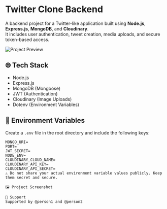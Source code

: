 # Twitter Clone Backend

A backend project for a Twitter-like application built using **Node.js**, **Express.js**, **MongoDB**, and **Cloudinary**.  
It includes user authentication, tweet creation, media uploads, and secure token-based access.

![Project Preview](./screenshot.jpg)

## 🌐 Tech Stack

- Node.js  
- Express.js  
- MongoDB (Mongoose)  
- JWT (Authentication)  
- Cloudinary (Image Uploads)  
- Dotenv (Environment Variables)

## 🔐 Environment Variables

Create a `.env` file in the root directory and include the following keys:

```env
MONGO_URI=
PORT=
JWT_SECRET=
NODE_ENV=
CLOUDINARY_CLOUD_NAME=
CLOUDINARY_API_KEY=
CLOUDINARY_API_SECRET=
⚠️ Do not share your actual environment variable values publicly. Keep them secret and secure.

🖼️ Project Screenshot

🤝 Support
Supported by @person1 and @person2








